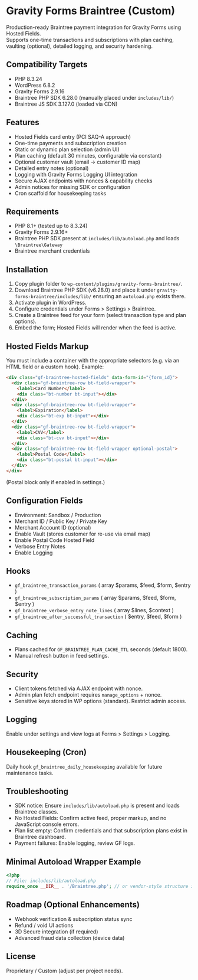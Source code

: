 # Gravity Forms Braintree (Custom)

Production-ready Braintree payment integration for Gravity Forms using Hosted Fields.  
Supports one-time transactions and subscriptions with plan caching, vaulting (optional), detailed logging, and security hardening.

## Compatibility Targets
- PHP 8.3.24
- WordPress 6.8.2
- Gravity Forms 2.9.16
- Braintree PHP SDK 6.28.0 (manually placed under `includes/lib/`)
- Braintree JS SDK 3.127.0 (loaded via CDN)

## Features
- Hosted Fields card entry (PCI SAQ-A approach)
- One-time payments and subscription creation
- Static or dynamic plan selection (admin UI)
- Plan caching (default 30 minutes, configurable via constant)
- Optional customer vault (email -> customer ID map)
- Detailed entry notes (optional)
- Logging with Gravity Forms Logging UI integration
- Secure AJAX endpoints with nonces & capability checks
- Admin notices for missing SDK or configuration
- Cron scaffold for housekeeping tasks

## Requirements
- PHP 8.1+ (tested up to 8.3.24)
- Gravity Forms 2.9.16+
- Braintree PHP SDK present at `includes/lib/autoload.php` and loads `\Braintree\Gateway`
- Braintree merchant credentials

## Installation
1. Copy plugin folder to `wp-content/plugins/gravity-forms-braintree/`.
2. Download Braintree PHP SDK (v6.28.0) and place it under `gravity-forms-braintree/includes/lib/` ensuring an `autoload.php` exists there.
3. Activate plugin in WordPress.
4. Configure credentials under Forms > Settings > Braintree.
5. Create a Braintree feed for your form (select transaction type and plan options).
6. Embed the form; Hosted Fields will render when the feed is active.

## Hosted Fields Markup
You must include a container with the appropriate selectors (e.g. via an HTML field or a custom hook). Example:

```html
<div class="gf-braintree-hosted-fields" data-form-id="{form_id}">
  <div class="gf-braintree-row bt-field-wrapper">
    <label>Card Number</label>
    <div class="bt-number bt-input"></div>
  </div>
  <div class="gf-braintree-row bt-field-wrapper">
    <label>Expiration</label>
    <div class="bt-exp bt-input"></div>
  </div>
  <div class="gf-braintree-row bt-field-wrapper">
    <label>CVV</label>
    <div class="bt-cvv bt-input"></div>
  </div>
  <div class="gf-braintree-row bt-field-wrapper optional-postal">
    <label>Postal Code</label>
    <div class="bt-postal bt-input"></div>
  </div>
</div>
```

(Postal block only if enabled in settings.)

## Configuration Fields
- Environment: Sandbox / Production
- Merchant ID / Public Key / Private Key
- Merchant Account ID (optional)
- Enable Vault (stores customer for re-use via email map)
- Enable Postal Code Hosted Field
- Verbose Entry Notes
- Enable Logging

## Hooks
- `gf_braintree_transaction_params` ( array $params, $feed, $form, $entry )
- `gf_braintree_subscription_params` ( array $params, $feed, $form, $entry )
- `gf_braintree_verbose_entry_note_lines` ( array $lines, $context )
- `gf_braintree_after_successful_transaction` ( $entry, $feed, $form )

## Caching
- Plans cached for `GF_BRAINTREE_PLAN_CACHE_TTL` seconds (default 1800).
- Manual refresh button in feed settings.

## Security
- Client tokens fetched via AJAX endpoint with nonce.
- Admin plan fetch endpoint requires `manage_options` + nonce.
- Sensitive keys stored in WP options (standard). Restrict admin access.

## Logging
Enable under settings and view logs at Forms > Settings > Logging.

## Housekeeping (Cron)
Daily hook `gf_braintree_daily_housekeeping` available for future maintenance tasks.

## Troubleshooting
- SDK notice: Ensure `includes/lib/autoload.php` is present and loads Braintree classes.
- No Hosted Fields: Confirm active feed, proper markup, and no JavaScript console errors.
- Plan list empty: Confirm credentials and that subscription plans exist in Braintree dashboard.
- Payment failures: Enable logging, review GF logs.

## Minimal Autoload Wrapper Example
```php
<?php
// File: includes/lib/autoload.php
require_once __DIR__ . '/Braintree.php'; // or vendor-style structure if provided.
```

## Roadmap (Optional Enhancements)
- Webhook verification & subscription status sync
- Refund / void UI actions
- 3D Secure integration (if required)
- Advanced fraud data collection (device data)

## License
Proprietary / Custom (adjust per project needs).
